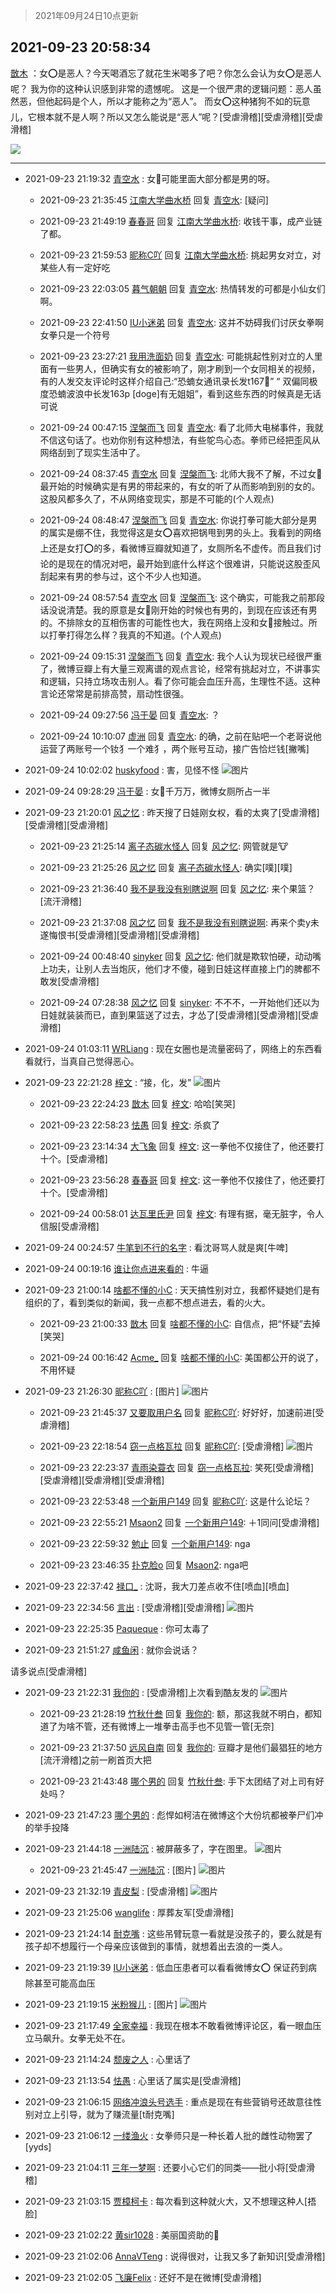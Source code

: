 > 2021年09月24日10点更新
<link rel="stylesheet" href="https://cdn.jsdelivr.net/gh/taotie6/sampleJSON@main/css/photo_show.css">
<meta name="referrer" content="no-referrer" />


 ## 2021-09-23 20:58:34 

 [㪚木](https://www.coolapk.com/feed/30209466?shareKey=ZGNhZDQ0MTJjZWI1NjE0YzdkM2M~) ：女⭕️是恶人？今天喝酒忘了就花生米喝多了吧？你怎么会认为女⭕️是恶人呢？
我为你的这种认识感到非常的遗憾呢。
这是一个很严肃的逻辑问题：恶人虽然恶，但他起码是个人，所以才能称之为“恶人”。
而女⭕️这种猪狗不如的玩意儿，它根本就不是人啊？所以又怎么能说是“恶人”呢<!--break-->？[受虐滑稽][受虐滑稽][受虐滑稽] 

<div class="album">
<img class="img-item" src="https://image.coolapk.com/feed/2019/0515/09/1081091_3748_1897@180x122.gif" />
</div>

 ------- 

- 2021-09-23 21:19:32 [青空水](uid=2178733) : 女👊可能里面大部分都是男的呀。 

    - 2021-09-23 21:35:45 [江南大学曲水桥](uid=2825228) 回复 [青空水](uid=2178733): [疑问] 

    - 2021-09-23 21:49:19 [春春哥](uid=1174964) 回复 [江南大学曲水桥](uid=2825228): 收钱干事，成产业链了都。 

    - 2021-09-23 21:59:53 [昵称C吖](uid=1091235) 回复 [江南大学曲水桥](uid=2825228): 挑起男女对立，对某些人有一定好吃 

    - 2021-09-23 22:03:05 [暮气朝朝](uid=1273932) 回复 [青空水](uid=2178733): 热情转发的可都是小仙女们啊。 

    - 2021-09-23 22:41:50 [IU小迷弟](uid=2571083) 回复 [青空水](uid=2178733): 这并不妨碍我们讨厌女拳啊 女拳只是一个符号 

    - 2021-09-23 23:27:21 [我用洗面奶](uid=959542) 回复 [青空水](uid=2178733): 可能挑起性别对立的人里面有一些男人，但确实有女的被影响了，刚才刷到一个女同相关的视频，有的人发交友评论时这样介绍自己:“恐蝻女通讯录长发t167🚬​”
“ 双偏同极度恐蝻波浪中长发163p [doge]有无姐姐​”，看到这些东西的时候真是无话可说 

    - 2021-09-24 00:47:15 [涅槃而飞](uid=1128897) 回复 [青空水](uid=2178733): 看了北师大电梯事件，我就不信这句话了。也劝你别有这种想法，有些鸵鸟心态。拳师已经把歪风从网络刮到了现实生活中了。 

    - 2021-09-24 08:37:45 [青空水](uid=2178733) 回复 [涅槃而飞](uid=1128897): 北师大我不了解，不过女👊最开始的时候确实是有男的带起来的，有女的听了从而影响到别的女的。这股风都多久了，不从网络变现实，那是不可能的(个人观点) 

    - 2021-09-24 08:48:47 [涅槃而飞](uid=1128897) 回复 [青空水](uid=2178733): 你说打拳可能大部分是男的属实是绷不住，我觉得这是女⭕️喜欢把锅甩到男的头上。我看到的网络上还是女打⭕️的多，看微博豆瓣就知道了，女厕所名不虚传。而且我们讨论的是现在的情况对吧，最开始到底什么样这个很难讲，只能说这股歪风刮起来有男的参与过，这个不少人也知道。 

    - 2021-09-24 08:57:54 [青空水](uid=2178733) 回复 [涅槃而飞](uid=1128897): 这个确实，可能我之前那段话没说清楚。我的原意是女👊刚开始的时候也有男的，到现在应该还有男的。不排除女的互相伤害的可能性也大，我在网络上没和女👊接触过。所以打拳打得怎么样？我真的不知道。(个人观点) 

    - 2021-09-24 09:15:31 [涅槃而飞](uid=1128897) 回复 [青空水](uid=2178733): 我个人认为现状已经很严重了，微博豆瓣上有大量三观离谱的观点言论，经常有挑起对立，不讲事实和逻辑，只持立场攻击别人。看了你可能会血压升高，生理性不适。这种言论还常常是前排高赞，扇动性很强。 

    - 2021-09-24 09:27:56 [冯于晏](uid=2980763) 回复 [青空水](uid=2178733): ？ 

    - 2021-09-24 10:10:07 [虚洲](uid=825485) 回复 [青空水](uid=2178733): 的确，之前在贴吧一个老哥说他运营了两账号一个钕犭一个难犭，两个账号互动，接广告恰烂钱[撇嘴] 

- 2021-09-24 10:02:02 [huskyfood](uid=3200841) : 害，见怪不怪 ![图片](https://image.coolapk.com/feed/2021/0924/10/3200841_e851d70e_8921_8862@1080x2400.jpeg)

- 2021-09-24 09:28:29 [冯于晏](uid=2980763) : 女👊千万万，微博女厕所占一半 

- 2021-09-23 21:20:01 [风之忆](uid=3924354) : 昨天搜了日娃刚女权，看的太爽了[受虐滑稽][受虐滑稽][受虐滑稽] 

    - 2021-09-23 21:25:14 [离子态碳水怪人](uid=1112739) 回复 [风之忆](uid=3924354): 网管就是🐮 

    - 2021-09-23 21:25:26 [风之忆](uid=3924354) 回复 [离子态碳水怪人](uid=1112739): 确实[噗][噗] 

    - 2021-09-23 21:36:40 [我不是我没有别瞎说啊](uid=2231912) 回复 [风之忆](uid=3924354): 来个果篮？[流汗滑稽] 

    - 2021-09-23 21:37:08 [风之忆](uid=3924354) 回复 [我不是我没有别瞎说啊](uid=2231912): 再来个卖y未遂悔恨书[受虐滑稽][受虐滑稽][受虐滑稽] 

    - 2021-09-24 00:48:40 [sinyker](uid=684334) 回复 [风之忆](uid=3924354): 他们就是欺软怕硬，动动嘴上功夫，让别人去当炮灰，他们才不傻，碰到日娃这样直接上门的脾都不敢发[受虐滑稽] 

    - 2021-09-24 07:28:38 [风之忆](uid=3924354) 回复 [sinyker](uid=684334): 不不不，一开始他们还以为日娃就装装而已，直到果篮送了过去，才怂了[受虐滑稽][受虐滑稽][受虐滑稽] 

- 2021-09-24 01:03:11 [WRLiang](uid=533595) : 现在女圈也是流量密码了，网络上的东西看看就行，当真自己觉得恶心。 

- 2021-09-23 22:21:28 [梓文](uid=2075001) : “接，化，发” ![图片](https://image.coolapk.com/feed/2021/0923/22/2075001_5d01c2d1_6888_2011@631x1494.jpeg)

    - 2021-09-23 22:24:23 [㪚木](uid=1081091) 回复 [梓文](uid=2075001): 哈哈[笑哭] 

    - 2021-09-23 22:58:23 [怯愚](uid=1548302) 回复 [梓文](uid=2075001): 杀疯了 

    - 2021-09-23 23:14:34 [大飞象](uid=1684128) 回复 [梓文](uid=2075001): 这一拳他不仅接住了，他还要打十个。[受虐滑稽] 

    - 2021-09-23 23:56:28 [春春哥](uid=1174964) 回复 [梓文](uid=2075001): 这一拳他不仅接住了，他还要打十个。[受虐滑稽] 

    - 2021-09-24 00:58:01 [达瓦里氏尹](uid=787739) 回复 [梓文](uid=2075001): 有理有据，毫无脏字，令人信服[受虐滑稽] 

- 2021-09-24 00:24:57 [牛笔到不行的名字](uid=2374460) : 看沈哥骂人就是爽[牛啤] 

- 2021-09-24 00:19:16 [谁让你点进来看的](uid=1348471) : 牛逼 

- 2021-09-23 21:00:14 [啥都不懂的小C](uid=2418955) : 天天搞性别对立，我都怀疑她们是有组织的了，看到类似的新闻，我一点都不想点进去，看的火大。 

    - 2021-09-23 21:00:33 [㪚木](uid=1081091) 回复 [啥都不懂的小C](uid=2418955): 自信点，把“怀疑”去掉[笑哭] 

    - 2021-09-24 00:16:42 [Acme_](uid=783224) 回复 [啥都不懂的小C](uid=2418955): 美国都公开的说了，不用怀疑 

- 2021-09-23 21:26:30 [昵称C吖](uid=1091235) : [图片] ![图片](https://image.coolapk.com/feed/2021/0923/21/1091235_c9ddfa5d_3590_0088@1080x1902.jpeg)

    - 2021-09-23 21:45:37 [又要取用户名](uid=4165690) 回复 [昵称C吖](uid=1091235): 好好好，加速前进[受虐滑稽] 

    - 2021-09-23 22:18:54 [窃一点格瓦拉](uid=1514521) 回复 [昵称C吖](uid=1091235): [受虐滑稽] ![图片](https://image.coolapk.com/feed/2021/0923/22/1514521_6733_8092@1125x618.jpg)

    - 2021-09-23 22:23:37 [青雨染蓑衣](uid=1535940) 回复 [窃一点格瓦拉](uid=1514521): 笑死[受虐滑稽][受虐滑稽][受虐滑稽][受虐滑稽] 

    - 2021-09-23 22:53:48 [一个新用户149](uid=10816149) 回复 [昵称C吖](uid=1091235): 这是什么论坛？ 

    - 2021-09-23 22:55:21 [Msaon2](uid=3407679) 回复 [一个新用户149](uid=10816149): ＋1同问[受虐滑稽] 

    - 2021-09-23 22:59:32 [勉止](uid=2347268) 回复 [一个新用户149](uid=10816149): nga 

    - 2021-09-23 23:46:35 [扑克脸o](uid=688494) 回复 [Msaon2](uid=3407679): nga吧 

- 2021-09-23 22:37:42 [禄口_](uid=1005884) : 沈哥，我大刀差点收不住[喷血][喷血] 

- 2021-09-23 22:34:56 [言出](uid=1510922) : [受虐滑稽][受虐滑稽] ![图片](https://image.coolapk.com/feed/2021/0923/22/1510922_85cb6ff6_7695_2958@753x1136.jpeg)

- 2021-09-23 22:25:35 [Paqueque](uid=685582) : 你可太毒了 

- 2021-09-23 21:51:27 [咸鱼闲](uid=3783511) : 就你会说话？

请多说点[受虐滑稽] 

- 2021-09-23 21:22:31 [我你的](uid=3530668) : [受虐滑稽]上次看到酷友发的 ![图片](https://image.coolapk.com/feed/2021/0923/21/3530668_798c1039_3350_0184@1080x2400.jpeg)

    - 2021-09-23 21:28:19 [竹秋什叁](uid=2319428) 回复 [我你的](uid=3530668): 额，那这我就不明白，都知道了为啥不管，还有微博上一堆拳击高手也不见管一管[无奈] 

    - 2021-09-23 21:37:50 [远风自南](uid=3289201) 回复 [我你的](uid=3530668): 豆瓣才是他们最猖狂的地方[流汗滑稽]之前一刷首页大把 

    - 2021-09-23 21:43:48 [哪个男的](uid=1057736) 回复 [竹秋什叁](uid=2319428): 手下太团结了对上司有好处吗？ 

- 2021-09-23 21:47:23 [哪个男的](uid=1057736) : 彪悍如柯洁在微博这个大份坑都被拳尸们冲的举手投降 

- 2021-09-23 21:44:18 [一洲陆沉](uid=889471) : 被屏蔽多了，字在图里。 ![图片](https://image.coolapk.com/feed/2021/0923/21/889471_c1e1515b_4657_1253@1080x6707.jpeg)

    - 2021-09-23 21:45:47 [一洲陆沉](uid=889471) : [图片] ![图片](https://image.coolapk.com/feed/2021/0923/21/889471_2c9a4754_4745_6635@1080x3052.jpeg)

- 2021-09-23 21:32:19 [青皮梨](uid=1109281) : [受虐滑稽] ![图片](https://image.coolapk.com/feed/2021/0923/21/1109281_8e52539a_3937_9502@720x1120.jpeg)

- 2021-09-23 21:25:06 [wanglife](uid=1592121) : 厚葬友军[受虐滑稽] 

- 2021-09-23 21:24:14 [耐克嘴](uid=2731345) : 这些吊臂玩意一看就是没孩子的，要么就是有孩子却不想履行一个母亲应该做到的事情，就想着出去浪的一类人。 

- 2021-09-23 21:19:39 [IU小迷弟](uid=2571083) : 低血压患者可以看看微博女⭕️ 保证药到病除甚至可能高血压 

- 2021-09-23 21:19:15 [米粉猴儿](uid=5922331) : [图片] ![图片](https://image.coolapk.com/feed/2021/0923/21/5922331_2184c7a0_3154_2206@1080x2340.jpeg)

- 2021-09-23 21:17:49 [全家幸福](uid=2237599) : 我现在根本不敢看微博评论区，看一眼血压立马飙升。女拳无处不在。 

- 2021-09-23 21:14:24 [颓废之人](uid=369286) : 心里话了 

- 2021-09-23 21:13:54 [怯愚](uid=1548302) : 心里话了属实是[受虐滑稽] 

- 2021-09-23 21:06:15 [网络冲浪头号选手](uid=1864467) : 重点是现在有些营销号还故意往性别对立上引导，就为了赚流量[t耐克嘴] 

- 2021-09-23 21:06:12 [一缕渔火](uid=828554) : 女拳师只是一种长着人批的雌性动物罢了[yyds] 

- 2021-09-23 21:04:11 [三年一梦啊](uid=1706749) : 还要小心它们的同类——批小将[受虐滑稽] 

- 2021-09-23 21:03:15 [贾樟柯卡](uid=4286768) : 每次看到这种就火大，又不想理这种人[捂脸] 

- 2021-09-23 21:02:22 [黄sir1028](uid=905870) : 美丽国资助的🐶 

- 2021-09-23 21:02:06 [AnnaVTeng](uid=2813701) : 说得很对，让我又多了新知识[受虐滑稽] 

- 2021-09-23 21:02:05 [飞廉Felix](uid=900024) : 还好不是在微博[受虐滑稽] 

